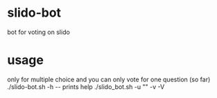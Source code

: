 # slido-bot
bot for voting on slido

# usage
only for multiple choice and you can only vote for one question (so far) 
./slido-bot.sh -h -- prints help 
./slido_bot.sh -u "<url>" -v <question number> -V <number of votes> 
